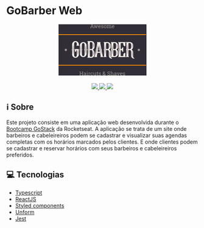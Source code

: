 # GoBarber Web

<div align="center">
  <img src=".github/logo.png">
</div>
</br>
<div align="center">
  <a href="https://www.typescriptlang.org/">
    <img src="https://img.shields.io/badge/made%20with-typescript-orange">
  </a>
  <a href="https://nodejs.org/">
    <img src="https://img.shields.io/badge/made%20with-reactjs-orange">
  </a>
  <a href="https://github.com/amandabezerra/gobarber-server/proffy/blob/master/LICENSE">
    <img src="https://img.shields.io/badge/license-MIT-orange">
  </a>
</div>

## ℹ️ Sobre

Este projeto consiste em uma aplicação web desenvolvida durante o [Bootcamp GoStack](https://pages.rocketseat.com.br/gostack) da Rocketseat. A aplicação se trata de um site onde barbeiros e cabeleireiros podem se cadastrar e visualizar suas agendas completas com os horários marcados pelos clientes. E onde clientes podem se cadastrar e reservar horários com seus barbeiros e cabeleireiros preferidos.

## 💻 Tecnologias

+ [Typescript](https://www.typescriptlang.org/)
+ [ReactJS](https://pt-br.reactjs.org/)
+ [Styled components](https://styled-components.com/)
+ [Unform](https://github.com/Rocketseat/unform)
+ [Jest](https://jestjs.io/)
